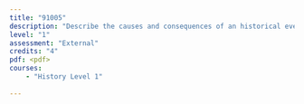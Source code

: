 ```yaml
---
title: "91005"
description: "Describe the causes and consequences of an historical event"
level: "1"
assessment: "External"
credits: "4"
pdf: <pdf>
courses:
    - "History Level 1"
    
---
```

